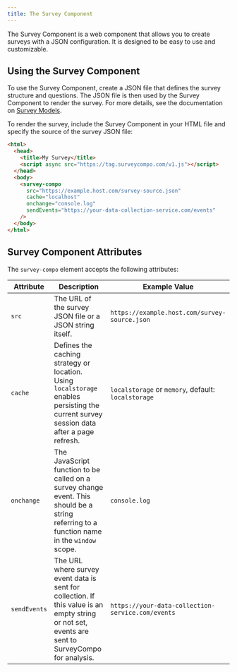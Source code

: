 ```yaml
---
title: The Survey Component
---
```


The Survey Component is a web component that allows you to create surveys with a JSON configuration. It is designed to be easy to use and customizable.

## Using the Survey Component

To use the Survey Component, create a JSON file that defines the survey structure and questions. The JSON file is then used by the Survey Component to render the survey. For more details, see the documentation on [Survey Models](/data-models/survey/).

To render the survey, include the Survey Component in your HTML file and specify the source of the survey JSON file:

```html
<html>
  <head>
    <title>My Survey</title>
    <script async src="https://tag.surveycompo.com/v1.js"></script>
  </head>
  <body>
    <survey-compo
      src="https://example.host.com/survey-source.json"
      cache="localhost"
      onchange="console.log"
      sendEvents="https://your-data-collection-service.com/events"
    />
  </body>
</html>
```

## Survey Component Attributes

The `survey-compo` element accepts the following attributes:

| Attribute    | Description                                                                                                                                       | Example Value                                       |
| ------------ | ------------------------------------------------------------------------------------------------------------------------------------------------- | --------------------------------------------------- |
| `src`        | The URL of the survey JSON file or a JSON string itself.                                                                                          | `https://example.host.com/survey-source.json`       |
| `cache`      | Defines the caching strategy or location. Using `localstorage` enables persisting the current survey session data after a page refresh.           | `localstorage` or `memory`, default: `localstorage` |
| `onchange`   | The JavaScript function to be called on a survey change event. This should be a string referring to a function name in the `window` scope.        | `console.log`                                       |
| `sendEvents` | The URL where survey event data is sent for collection. If this value is an empty string or not set, events are sent to SurveyCompo for analysis. | `https://your-data-collection-service.com/events`   |
